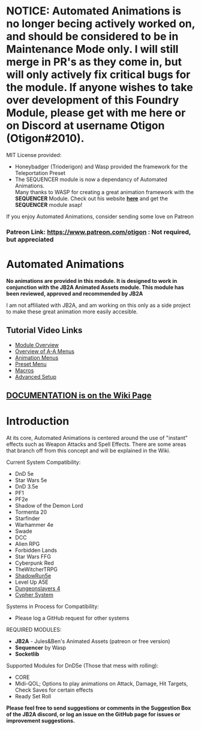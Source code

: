 # NOTICE: Automated Animations is no longer becing actively worked on, and should be considered to be in Maintenance Mode only. I will still merge in PR's as they come in, but will only actively fix critical bugs for the module. If anyone wishes to take over development of this Foundry Module, please get with me here or on Discord at username Otigon (Otigon#2010).  

  
MIT License provided:   
- Honeybadger (Trioderigon) and Wasp provided the framework for the Teleportation Preset  
- The SEQUENCER module is now a dependancy of Automated Animations.  
Many thanks to WASP for creating a great animation framework with the **SEQUENCER** Module. Check out his website [**here**](https://app.fantasy-calendar.com/) and get the **SEQUENCER** module asap!  
  
If you enjoy Automated Animations, consider sending some love on Patreon
### Patreon Link: https://www.patreon.com/otigon : Not required, but appreciated  
  
# Automated Animations
**No animations are provided in this module. It is designed to work in conjunction with the JB2A Animated Assets module. This module has been reviewed, approved and recommended by JB2A**  

I am not affiliated with JB2A, and am working on this only as a side project to make these great animation more easily accesible. 
  
## **Tutorial Video Links**
* [Module Overview](https://www.youtube.com/watch?v=FkdjiCLnfyw)
* [Overview of A-A Menus](https://www.youtube.com/watch?v=CLRKn_hEKoQ)
* [Animation Menus](https://www.youtube.com/watch?v=gIPFrtbJ1qk)
* [Preset Menu](https://www.youtube.com/watch?v=QmtGLeoHCKo)
* [Macros](https://www.youtube.com/watch?v=WVHmt5CrnDc)
* [Advanced Setup](https://www.youtube.com/watch?v=uIiBm3GAQds)
  
## [**DOCUMENTATION is on the Wiki Page**](https://github.com/otigon/automated-jb2a-animations/wiki)
# Introduction

At its core, Automated Animations is centered around the use of "instant" effects such as Weapon Attacks and Spell Effects. There are some areas that branch off from this concept and will be explained in the Wiki.

Current System Compatibility:  
- DnD 5e  
- Star Wars 5e
- DnD 3.5e
- PF1  
- PF2e  
- Shadow of the Demon Lord  
- Tormenta 20  
- Starfinder  
- Warhammer 4e
- Swade
- DCC
- Alien RPG
- Forbidden Lands
- Star Wars FFG
- Cyberpunk Red
- TheWitcherTRPG
- [ShadowRun5e](https://foundryvtt.com/packages/shadowrun5e/)
- Level Up A5E
- [Dungeonslayers 4](https://foundryvtt.com/packages/ds4)
- [Cypher System](https://foundryvtt.com/packages/cyphersystem)

Systems in Process for Compatibility:   
- Please log a GitHub request for other systems  

REQUIRED MODULES: 
- **JB2A** - Jules&Ben's Animated Assets (patreon or free version)  
- **Sequencer** by Wasp
- **Socketlib**

Supported Modules for DnD5e (Those that mess with rolling):  
- CORE  
- Midi-QOL; Options to play animations on Attack, Damage, Hit Targets, Check Saves for certain effects  
- Ready Set Roll 


**Please feel free to send suggestions or comments in the Suggestion Box of the JB2A discord, or log an issue on the GitHub page for issues or improvement suggestions.**



